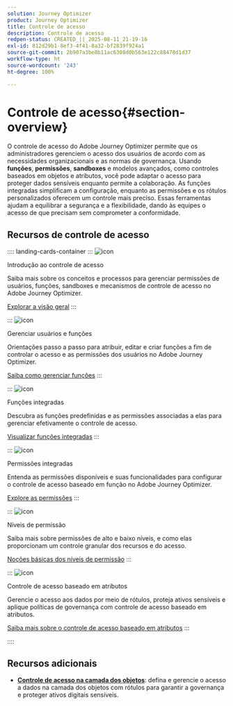 ```yaml
---
solution: Journey Optimizer
product: Journey Optimizer
title: Controle de acesso
description: Controle de acesso
redpen-status: CREATED_||_2025-08-11_21-19-16
exl-id: 812d29b1-8ef3-4f41-8a32-bf2839f924a1
source-git-commit: 2b907a3be8b11ac6308d0b563e122c88478d1d37
workflow-type: ht
source-wordcount: '243'
ht-degree: 100%

---
```


# Controle de acesso{#section-overview}

O controle de acesso do Adobe Journey Optimizer permite que os administradores gerenciem o acesso dos usuários de acordo com as necessidades organizacionais e as normas de governança. Usando **funções**, **permissões**, **sandboxes** e modelos avançados, como controles baseados em objetos e atributos, você pode adaptar o acesso para proteger dados sensíveis enquanto permite a colaboração. As funções integradas simplificam a configuração, enquanto as permissões e os rótulos personalizados oferecem um controle mais preciso. Essas ferramentas ajudam a equilibrar a segurança e a flexibilidade, dando às equipes o acesso de que precisam sem comprometer a conformidade.

## Recursos de controle de acesso

:::: landing-cards-container
:::
![icon](https://cdn.experienceleague.adobe.com/icons/circle-play.svg)

Introdução ao controle de acesso

Saiba mais sobre os conceitos e processos para gerenciar permissões de usuários, funções, sandboxes e mecanismos de controle de acesso no Adobe Journey Optimizer.

[Explorar a visão geral](../using/administration/permissions-overview.md)
:::

:::
![icon](https://cdn.experienceleague.adobe.com/icons/list-check.svg)

Gerenciar usuários e funções

Orientações passo a passo para atribuir, editar e criar funções a fim de controlar o acesso e as permissões dos usuários no Adobe Journey Optimizer.

[Saiba como gerenciar funções](../using/administration/permissions.md)
:::

:::
![icon](https://cdn.experienceleague.adobe.com/icons/book.svg)

Funções integradas

Descubra as funções predefinidas e as permissões associadas a elas para gerenciar efetivamente o controle de acesso.

[Visualizar funções integradas](../using/administration/ootb-product-profiles.md)
:::

:::
![icon](https://cdn.experienceleague.adobe.com/icons/shield-halved.svg)

Permissões integradas

Entenda as permissões disponíveis e suas funcionalidades para configurar o controle de acesso baseado em função no Adobe Journey Optimizer.

[Explore as permissões](../using/administration/ootb-permissions.md)
:::

:::
![icon](https://cdn.experienceleague.adobe.com/icons/gear.svg)

Níveis de permissão

Saiba mais sobre permissões de alto e baixo níveis, e como elas proporcionam um controle granular dos recursos e do acesso.

[Noções básicas dos níveis de permissão](../using/administration/high-low-permissions.md)
:::

:::
![icon](https://cdn.experienceleague.adobe.com/icons/puzzle-piece.svg)

Controle de acesso baseado em atributos

Gerencie o acesso aos dados por meio de rótulos, proteja ativos sensíveis e aplique políticas de governança com controle de acesso baseado em atributos.

[Saiba mais sobre o controle de acesso baseado em atributos](../using/administration/attribute-based-access.md)
:::

::::


## Recursos adicionais

- **[Controle de acesso na camada dos objetos](../using/administration/object-based-access.md)**: defina e gerencie o acesso a dados na camada dos objetos com rótulos para garantir a governança e proteger ativos digitais sensíveis.
